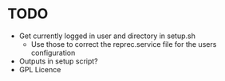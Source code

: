 # TODO
- Get currently logged in user and directory in setup.sh
  - Use those to correct the reprec.service file for the users configuration
- Outputs in setup script?
- GPL Licence